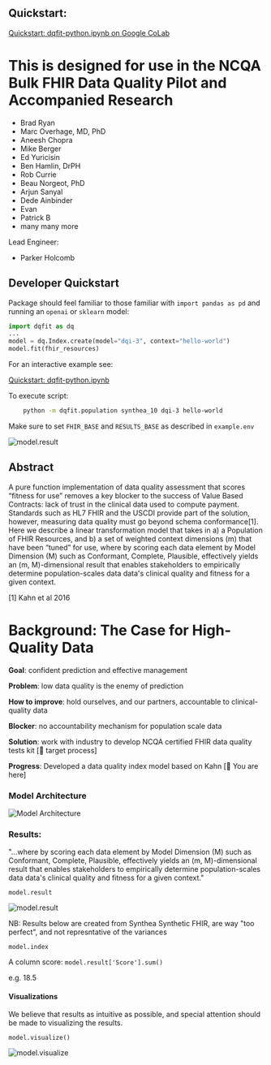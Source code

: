 ## Quickstart:

[Quickstart: dqfit-python.ipynb on Google CoLab](https://colab.research.google.com/drive/11xOKc-sgaIto5wknpdDkJVWugwpM1GEH#scrollTo=ooQS2AdfejTr)

# This is designed for use in the NCQA Bulk FHIR Data Quality Pilot and Accompanied Research # 

- Brad Ryan
- Marc Overhage, MD, PhD
- Aneesh Chopra
- Mike Berger
- Ed Yuricisin
- Ben Hamlin, DrPH
- Rob Currie
- Beau Norgeot, PhD
- Arjun Sanyal
- Dede Ainbinder
- Evan 
- Patrick B
- many many more

Lead Engineer:
- Parker Holcomb

## Developer Quickstart

Package should feel familiar to those familiar with `import pandas as pd` and running an `openai` or `sklearn` model:

```python 
import dqfit as dq
...
model = dq.Index.create(model="dqi-3", context="hello-world")
model.fit(fhir_resources)
```

For an interactive example see:

[Quickstart: dqfit-python.ipynb](https://colab.research.google.com/drive/11xOKc-sgaIto5wknpdDkJVWugwpM1GEH#scrollTo=ooQS2AdfejTr)

To execute script:


```bash
    python -m dqfit.population synthea_10 dqi-3 hello-world
```

Make sure to set `FHIR_BASE` and `RESULTS_BASE` as described in `example.env`

![model.result](https://github.com/clinicalqualitydata/dqfit-python/blob/main/examples/figures/fig_x_dqfit_cli.png?raw=true)

## Abstract

A pure function implementation of data quality assessment that scores “fitness for use” removes a key blocker to the success of Value Based Contracts: lack of trust in the clinical data used to compute payment. Standards such as HL7 FHIR and the USCDI provide part of the solution, however, measuring data quality must go beyond schema conformance[1]. Here we describe a linear transformation model that takes in a) a Population of FHIR Resources, and b) a set of weighted context dimensions (m) that have been “tuned” for use, where by scoring each data element by Model Dimension (M) such as Conformant, Complete, Plausible, effectively yields an (m, M)-dimensional result that enables stakeholders to empirically determine population-scales data data's clinical quality and fitness for a given context.

[1] Kahn et al 2016


# Background: The Case for High-Quality Data

**Goal**: confident prediction and effective management

**Problem**: low data quality is the enemy of prediction

**How to improve**: hold ourselves, and our partners, accountable to clinical-quality data

**Blocker**: no accountability mechanism for population scale data

**Solution**: work with industry to develop NCQA certified FHIR data quality tests kit [🎯 target process]

**Progress**: Developed a data quality index model based on Kahn [📍 You are here]

### Model Architecture

![Model Architecture](https://github.com/clinicalqualitydata/dqfit-python/blob/main/examples/figures/fig_2_model_architecture.png?raw=true)

### Results: 

"...where by scoring each data element by Model Dimension (M) such as Conformant, Complete, Plausible, effectively yields an (m, M)-dimensional result that enables stakeholders to empirically determine population-scales data data's clinical quality and fitness for a given context."

`model.result`

![model.result](https://github.com/clinicalqualitydata/dqfit-python/blob/main/examples/figures/fig_1_result.png?raw=true)

NB: Results below are created from Synthea Synthetic FHIR, are way "too perfect", and not represntative of the variances

`model.index`

A column score: `model.result['Score'].sum()`

e.g. 18.5



#### Visualizations

We believe that results as intuitive as possible, and special attention should be made to visualizing the results.

`model.visualize()`


![model.visualize](https://github.com/clinicalqualitydata/dqfit-python/blob/main/examples/figures/fig_1a_visualize.png?raw=true)

